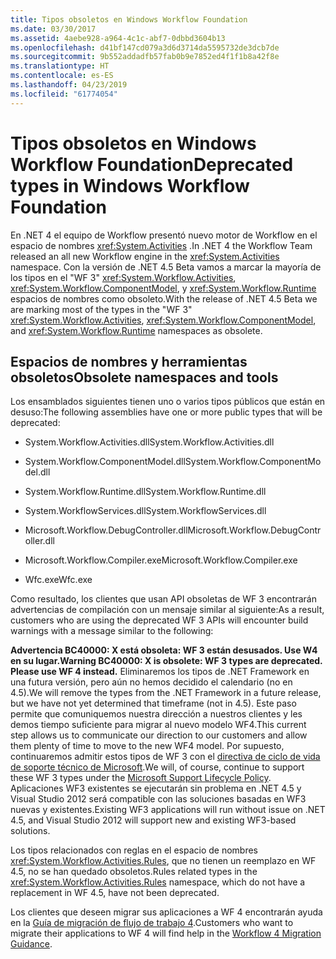 ```yaml
---
title: Tipos obsoletos en Windows Workflow Foundation
ms.date: 03/30/2017
ms.assetid: 4aebe928-a964-4c1c-abf7-0dbbd3604b13
ms.openlocfilehash: d41bf147cd079a3d6d3714da5595732de3dcb7de
ms.sourcegitcommit: 9b552addadfb57fab0b9e7852ed4f1f1b8a42f8e
ms.translationtype: HT
ms.contentlocale: es-ES
ms.lasthandoff: 04/23/2019
ms.locfileid: "61774054"
---
```

# <a name="deprecated-types-in-windows-workflow-foundation"></a><span data-ttu-id="3d87c-102">Tipos obsoletos en Windows Workflow Foundation</span><span class="sxs-lookup"><span data-stu-id="3d87c-102">Deprecated types in Windows Workflow Foundation</span></span>
<span data-ttu-id="3d87c-103">En .NET 4 el equipo de Workflow presentó nuevo motor de Workflow en el espacio de nombres <xref:System.Activities> .</span><span class="sxs-lookup"><span data-stu-id="3d87c-103">In .NET 4 the Workflow Team released an all new Workflow engine in the <xref:System.Activities> namespace.</span></span> <span data-ttu-id="3d87c-104">Con la versión de .NET 4.5 Beta vamos a marcar la mayoría de los tipos en el "WF 3" <xref:System.Workflow.Activities>, <xref:System.Workflow.ComponentModel>, y <xref:System.Workflow.Runtime> espacios de nombres como obsoleto.</span><span class="sxs-lookup"><span data-stu-id="3d87c-104">With the release of .NET 4.5 Beta we are marking most of the types in the "WF 3" <xref:System.Workflow.Activities>, <xref:System.Workflow.ComponentModel>, and  <xref:System.Workflow.Runtime> namespaces as obsolete.</span></span>  
  
## <a name="obsolete-namespaces-and-tools"></a><span data-ttu-id="3d87c-105">Espacios de nombres y herramientas obsoletos</span><span class="sxs-lookup"><span data-stu-id="3d87c-105">Obsolete namespaces and tools</span></span>  
 <span data-ttu-id="3d87c-106">Los ensamblados siguientes tienen uno o varios tipos públicos que están en desuso:</span><span class="sxs-lookup"><span data-stu-id="3d87c-106">The following assemblies have one or more public types that will be deprecated:</span></span>  
  
- <span data-ttu-id="3d87c-107">System.Workflow.Activities.dll</span><span class="sxs-lookup"><span data-stu-id="3d87c-107">System.Workflow.Activities.dll</span></span>  
  
- <span data-ttu-id="3d87c-108">System.Workflow.ComponentModel.dll</span><span class="sxs-lookup"><span data-stu-id="3d87c-108">System.Workflow.ComponentModel.dll</span></span>  
  
- <span data-ttu-id="3d87c-109">System.Workflow.Runtime.dll</span><span class="sxs-lookup"><span data-stu-id="3d87c-109">System.Workflow.Runtime.dll</span></span>  
  
- <span data-ttu-id="3d87c-110">System.WorkflowServices.dll</span><span class="sxs-lookup"><span data-stu-id="3d87c-110">System.WorkflowServices.dll</span></span>  
  
- <span data-ttu-id="3d87c-111">Microsoft.Workflow.DebugController.dll</span><span class="sxs-lookup"><span data-stu-id="3d87c-111">Microsoft.Workflow.DebugController.dll</span></span>  
  
- <span data-ttu-id="3d87c-112">Microsoft.Workflow.Compiler.exe</span><span class="sxs-lookup"><span data-stu-id="3d87c-112">Microsoft.Workflow.Compiler.exe</span></span>  
  
- <span data-ttu-id="3d87c-113">Wfc.exe</span><span class="sxs-lookup"><span data-stu-id="3d87c-113">Wfc.exe</span></span>  
  
 <span data-ttu-id="3d87c-114">Como resultado, los clientes que usan API obsoletas de WF 3 encontrarán advertencias de compilación con un mensaje similar al siguiente:</span><span class="sxs-lookup"><span data-stu-id="3d87c-114">As a result, customers who are using the deprecated WF 3 APIs will encounter build warnings with a message similar to the following:</span></span>  
  
 <span data-ttu-id="3d87c-115">**Advertencia BC40000: X está obsoleta: WF 3 están desusados. Use W4 en su lugar.**</span><span class="sxs-lookup"><span data-stu-id="3d87c-115">**Warning BC40000: X is obsolete: WF 3 types are deprecated. Please use WF 4 instead.**</span></span> <span data-ttu-id="3d87c-116">Eliminaremos los tipos de .NET Framework en una futura versión, pero aún no hemos decidido el calendario (no en 4.5).</span><span class="sxs-lookup"><span data-stu-id="3d87c-116">We will remove the types from the .NET Framework in a future release, but we have not yet determined that timeframe (not in 4.5).</span></span> <span data-ttu-id="3d87c-117">Este paso permite que comuniquemos nuestra dirección a nuestros clientes y les demos tiempo suficiente para migrar al nuevo modelo WF4.</span><span class="sxs-lookup"><span data-stu-id="3d87c-117">This current step allows us to communicate our direction to our customers and allow them plenty of time to move to the new WF4 model.</span></span> <span data-ttu-id="3d87c-118">Por supuesto, continuaremos admitir estos tipos de WF 3 con el [directiva de ciclo de vida de soporte técnico de Microsoft](https://aka.ms/MicrosoftSupportLifecycle).</span><span class="sxs-lookup"><span data-stu-id="3d87c-118">We will, of course, continue to support these WF 3 types under the [Microsoft Support Lifecycle Policy](https://aka.ms/MicrosoftSupportLifecycle).</span></span> <span data-ttu-id="3d87c-119">Aplicaciones WF3 existentes se ejecutarán sin problema en .NET 4.5 y Visual Studio 2012 será compatible con las soluciones basadas en WF3 nuevas y existentes.</span><span class="sxs-lookup"><span data-stu-id="3d87c-119">Existing WF3 applications will run without issue on .NET 4.5, and Visual Studio 2012 will support new and existing WF3-based solutions.</span></span>  
  
 <span data-ttu-id="3d87c-120">Los tipos relacionados con reglas en el espacio de nombres <xref:System.Workflow.Activities.Rules>, que no tienen un reemplazo en WF 4.5, no se han quedado obsoletos.</span><span class="sxs-lookup"><span data-stu-id="3d87c-120">Rules related types in the <xref:System.Workflow.Activities.Rules> namespace, which do not have a replacement in WF 4.5, have not been deprecated.</span></span>  
  
 <span data-ttu-id="3d87c-121">Los clientes que deseen migrar sus aplicaciones a WF 4 encontrarán ayuda en la [Guía de migración de flujo de trabajo 4](migration-guidance.md).</span><span class="sxs-lookup"><span data-stu-id="3d87c-121">Customers who want to migrate their applications to WF 4 will find help in the [Workflow 4 Migration Guidance](migration-guidance.md).</span></span>
